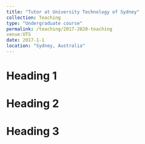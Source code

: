```yaml
---
title: "Tutor at University Technology of Sydney"
collection: Teaching
type: "Undergraduate course"
permalink: /teaching/2017-2020-teaching
venue:UTS
date: 2017-1-1
location: "Sydney, Australia"
---
```



Heading 1
======

Heading 2
======

Heading 3
======
